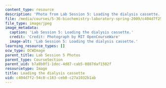 ```yaml
---
content_type: resource
description: 'Photo from Lab Session 5: Loading the dialysis cassette.'
file: /media/courses/5-36-biochemistry-laboratory-spring-2009/c404d7f254c8c183ceb0c27a1032b1ab_Lab5_1.jpg
file_type: image/jpeg
image_metadata:
  caption: 'Lab Session 5: Loading the dialysis cassette.'
  credit: 'Credit: Photograph by MIT OpenCourseWare'
  image-alt: 'Lab Session 5: Loading the dialysis cassette.'
learning_resource_types: []
ocw_type: OCWImage
parent_title: Lab Session 5 Photos
parent_type: CourseSection
parent_uid: b7a8b0f1-1dec-4d87-cab5-0887daf1502f
resourcetype: Image
title: Loading the dialysis cassette
uid: c404d7f2-54c8-c183-ceb0-c27a1032b1ab
---
```

